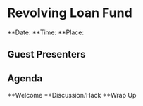 # Revolving Loan Fund

**Date:
**Time: 
**Place:

## Guest Presenters

## Agenda

**Welcome 
**Discussion/Hack
**Wrap Up

